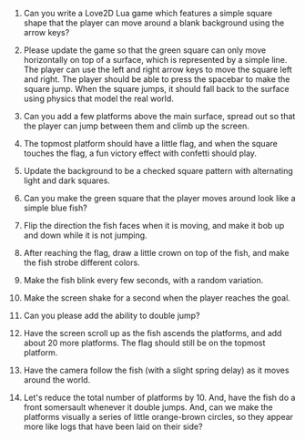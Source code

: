1. Can you write a Love2D Lua game which features a simple square shape that the player can move around a blank background using the arrow keys?

1. Please update the game so that the green square can only move horizontally on top of a surface, which is represented by a simple line.
The player can use the left and right arrow keys to move the square left and right.
The player should be able to press the spacebar to make the square jump.
When the square jumps, it should fall back to the surface using physics that model the real world.

1. Can you add a few platforms above the main surface, spread out so that the player can jump between them and climb up the screen.

1. The topmost platform should have a little flag, and when the square touches the flag, a fun victory effect with confetti should play.

1. Update the background to be a checked square pattern with alternating light and dark squares.

1. Can you make the green square that the player moves around look like a simple blue fish?

1. Flip the direction the fish faces when it is moving, and make it bob up and down while it is not jumping.

1. After reaching the flag, draw a little crown on top of the fish, and make the fish strobe different colors.

1. Make the fish blink every few seconds, with a random variation.

1. Make the screen shake for a second when the player reaches the goal.

1. Can you please add the ability to double jump?

1. Have the screen scroll up as the fish ascends the platforms, and add about 20 more platforms. The flag should still be on the topmost platform.

1. Have the camera follow the fish (with a slight spring delay) as it moves around the world.

1. Let's reduce the total number of platforms by 10.
And, have the fish do a front somersault whenever it double jumps.
And, can we make the platforms visually a series of little orange-brown circles, so they appear more like logs that have been laid on their side?
